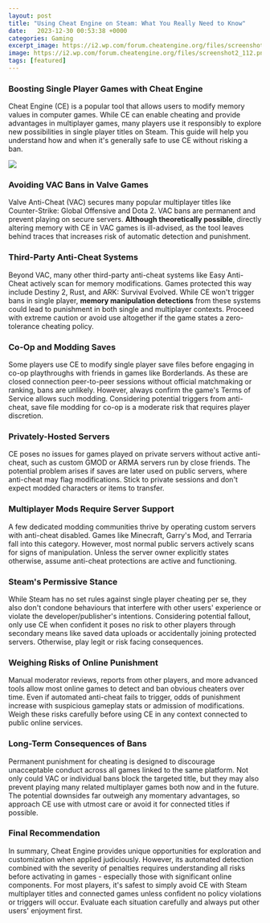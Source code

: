 ```yaml
---
layout: post
title: "Using Cheat Engine on Steam: What You Really Need to Know"
date:   2023-12-30 00:53:38 +0000
categories: Gaming
excerpt_image: https://i2.wp.com/forum.cheatengine.org/files/screenshot2_112.png
image: https://i2.wp.com/forum.cheatengine.org/files/screenshot2_112.png
tags: [featured]
---
```


### **Boosting Single Player Games with Cheat Engine**
Cheat Engine (CE) is a popular tool that allows users to modify memory values in computer games. While CE can enable cheating and provide advantages in multiplayer games, many players use it responsibly to explore new possibilities in single player titles on Steam. This guide will help you understand how and when it's generally safe to use CE without risking a ban.

![](https://i2.wp.com/forum.cheatengine.org/files/screenshot2_112.png)
### **Avoiding VAC Bans in Valve Games**
Valve Anti-Cheat (VAC) secures many popular multiplayer titles like Counter-Strike: Global Offensive and Dota 2. VAC bans are permanent and prevent playing on secure servers. **Although theoretically possible**, directly altering memory with CE in VAC games is ill-advised, as the tool leaves behind traces that increases risk of automatic detection and punishment.
### **Third-Party Anti-Cheat Systems**
Beyond VAC, many other third-party anti-cheat systems like Easy Anti-Cheat actively scan for memory modifications. Games protected this way include Destiny 2, Rust, and ARK: Survival Evolved. While CE won't trigger bans in single player, **memory manipulation detections** from these systems could lead to punishment in both single and multiplayer contexts. Proceed with extreme caution or avoid use altogether if the game states a zero-tolerance cheating policy.
### **Co-Op and Modding Saves**
Some players use CE to modify single player save files before engaging in co-op playthroughs with friends in games like Borderlands. As these are closed connection peer-to-peer sessions without official matchmaking or ranking, bans are unlikely. However, always confirm the game's Terms of Service allows such modding. Considering potential triggers from anti-cheat, save file modding for co-op is a moderate risk that requires player discretion.
### **Privately-Hosted Servers**
CE poses no issues for games played on private servers without active anti-cheat, such as custom GMOD or ARMA servers run by close friends. The potential problem arises if saves are later used on public servers, where anti-cheat may flag modifications. Stick to private sessions and don't expect modded characters or items to transfer.
### **Multiplayer Mods Require Server Support**
A few dedicated modding communities thrive by operating custom servers with anti-cheat disabled. Games like Minecraft, Garry's Mod, and Terraria fall into this category. However, most normal public servers actively scans for signs of manipulation. Unless the server owner explicitly states otherwise, assume anti-cheat protections are active and functioning.
### **Steam's Permissive Stance**
While Steam has no set rules against single player cheating per se, they also don't condone behaviours that interfere with other users' experience or violate the developer/publisher's intentions. Considering potential fallout, only use CE when confident it poses no risk to other players through secondary means like saved data uploads or accidentally joining protected servers. Otherwise, play legit or risk facing consequences.
### **Weighing Risks of Online Punishment**
Manual moderator reviews, reports from other players, and more advanced tools allow most online games to detect and ban obvious cheaters over time. Even if automated anti-cheat fails to trigger, odds of punishment increase with suspicious gameplay stats or admission of modifications. Weigh these risks carefully before using CE in any context connected to public online services.
### **Long-Term Consequences of Bans**
Permanent punishment for cheating is designed to discourage unacceptable conduct across all games linked to the same platform. Not only could VAC or individual bans block the targeted title, but they may also prevent playing many related multiplayer games both now and in the future. The potential downsides far outweigh any momentary advantages, so approach CE use with utmost care or avoid it for connected titles if possible.
### **Final Recommendation**
In summary, Cheat Engine provides unique opportunities for exploration and customization when applied judiciously. However, its automated detection combined with the severity of penalties requires understanding all risks before activating in games - especially those with significant online components. For most players, it's safest to simply avoid CE with Steam multiplayer titles and connected games unless confident no policy violations or triggers will occur. Evaluate each situation carefully and always put other users' enjoyment first.
